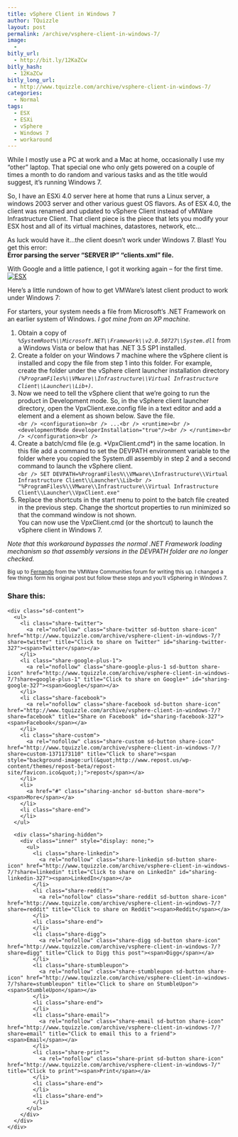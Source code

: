 ```yaml
---
title: vSphere Client in Windows 7
author: TQuizzle
layout: post
permalink: /archive/vsphere-client-in-windows-7/
image:
  - 
bitly_url:
  - http://bit.ly/12KaZCw
bitly_hash:
  - 12KaZCw
bitly_long_url:
  - http://www.tquizzle.com/archive/vsphere-client-in-windows-7/
categories:
  - Normal
tags:
  - ESX
  - ESXi
  - vSphere
  - Windows 7
  - workaround
---
```

While I mostly use a PC at work and a Mac at home, occasionally I use my &#8220;other&#8221; laptop. That special one who only gets powered on a couple of times a month to do random and various tasks and as the title would suggest, it&#8217;s running Windows 7.

So, I have an ESXi 4.0 server here at home that runs a Linux server, a windows 2003 server and other various guest OS flavors. As of ESX 4.0, the client was renamed and updated to vSphere Client instead of vMWare Infrastructure Client. That client piece is the piece that lets you modify your ESX host and all of its virtual machines, datastores, network, etc&#8230;

As luck would have it&#8230;the client doesn&#8217;t work under Windows 7. Blast! You get this error:   
**Error parsing the server &#8220;SERVER IP&#8221; &#8220;clients.xml&#8221; file.**

With Google and a little patience, I got it working again &#8211; for the first time.<a rel="shadowbox" href="http://i2.wp.com/www.tquizzle.com/uploads/2009/08/ESX.jpg"><img src="http://i0.wp.com/www.tquizzle.com/uploads/2009/08/ESX-300x212.jpg?fit=300%2C212" alt="ESX" title="ESX" class="alignright size-medium wp-image-339" data-recalc-dims="1" /></a>

Here&#8217;s a little rundown of how to get VMWare&#8217;s latest client product to work under Windows 7:  
<!--more-->

  
For starters, your system needs a file from Microsoft&#8217;s .NET Framework on an earlier system of Windows. *I got mine from an XP machine.*

1.  Obtain a copy of *`%SystemRoot%\\Microsoft.NET\\Framework\\v2.0.50727\\System.dll`* from a Windows Vista or below that has .NET 3.5 SP1 installed.
2.  Create a folder on your Windows 7 machine where the vSphere client is installed and copy the file from step 1 into this folder. For example, create the folder under the vSphere client launcher installation directory *`(%ProgramFiles%\\VMware\\Infrastructure\\Virtual Infrastructure Client\\Launcher\\Lib+)`*. 
3.  Now we need to tell the vSphere client that we&#8217;re going to run the product in Development mode. So, in the vSphere client launcher directory, open the VpxClient.exe.config file in a text editor and add a <runtime> element and a <developmentMode> element as shown below. Save the file.  
    `<br />
<configuration><br />
...<br />
<runtime><br />
<developmentMode developerInstallation="true"/><br />
</runtime><br />
</configuration><br />
` 
4.  Create a batch/cmd file (e.g. \*VpxClient.cmd\*) in the same location. In this file add a command to set the DEVPATH environment variable to the folder where you copied the System.dll assembly in step 2 and a second command to launch the vSphere client.  
    `<br />
SET DEVPATH=%ProgramFiles%\\VMware\\Infrastructure\\Virtual Infrastructure Client\\Launcher\\Lib<br />
"%ProgramFiles%\\VMware\\Infrastructure\\Virtual Infrastructure Client\\Launcher\\VpxClient.exe"` 
5.  Replace the shortcuts in the start menu to point to the batch file created in the previous step. Change the shortcut properties to run minimized so that the command window is not shown.  
    You can now use the VpxClient.cmd (or the shortcut) to launch the vSphere client in Windows 7. 

*Note that this workaround bypasses the normal .NET Framework loading mechanism so that assembly versions in the DEVPATH folder are no longer checked.* </blockquote> 

<small>Big up to <a rel="nofollow" target="_blank" href="http://communities.vmware.com/people/ftubio;jsessionid=D2A4A2E6D4324376F529A4CDE864FFC7">Fernando</a> from the VMWare Communities forum for writing this up. I changed a few things form his original post but follow these steps and you&#8217;ll vSphering in Windows 7.</small>

<div class="sharedaddy sd-sharing-enabled">
  <div class="robots-nocontent sd-block sd-social sd-social-icon-text sd-sharing">
    <h3 class="sd-title">
      Share this:
    </h3>
    
    <div class="sd-content">
      <ul>
        <li class="share-twitter">
          <a rel="nofollow" class="share-twitter sd-button share-icon" href="http://www.tquizzle.com/archive/vsphere-client-in-windows-7/?share=twitter" title="Click to share on Twitter" id="sharing-twitter-327"><span>Twitter</span></a>
        </li>
        <li class="share-google-plus-1">
          <a rel="nofollow" class="share-google-plus-1 sd-button share-icon" href="http://www.tquizzle.com/archive/vsphere-client-in-windows-7/?share=google-plus-1" title="Click to share on Google+" id="sharing-google-327"><span>Google</span></a>
        </li>
        <li class="share-facebook">
          <a rel="nofollow" class="share-facebook sd-button share-icon" href="http://www.tquizzle.com/archive/vsphere-client-in-windows-7/?share=facebook" title="Share on Facebook" id="sharing-facebook-327"><span>Facebook</span></a>
        </li>
        <li class="share-custom">
          <a rel="nofollow" class="share-custom sd-button share-icon" href="http://www.tquizzle.com/archive/vsphere-client-in-windows-7/?share=custom-1371173110" title="Click to share"><span style="background-image:url(&quot;http://www.repost.us/wp-content/themes/repost-beta/repost-site/favicon.ico&quot;);">repost</span></a>
        </li>
        <li>
          <a href="#" class="sharing-anchor sd-button share-more"><span>More</span></a>
        </li>
        <li class="share-end">
        </li>
      </ul>
      
      <div class="sharing-hidden">
        <div class="inner" style="display: none;">
          <ul>
            <li class="share-linkedin">
              <a rel="nofollow" class="share-linkedin sd-button share-icon" href="http://www.tquizzle.com/archive/vsphere-client-in-windows-7/?share=linkedin" title="Click to share on LinkedIn" id="sharing-linkedin-327"><span>LinkedIn</span></a>
            </li>
            <li class="share-reddit">
              <a rel="nofollow" class="share-reddit sd-button share-icon" href="http://www.tquizzle.com/archive/vsphere-client-in-windows-7/?share=reddit" title="Click to share on Reddit"><span>Reddit</span></a>
            </li>
            <li class="share-end">
            </li>
            <li class="share-digg">
              <a rel="nofollow" class="share-digg sd-button share-icon" href="http://www.tquizzle.com/archive/vsphere-client-in-windows-7/?share=digg" title="Click to Digg this post"><span>Digg</span></a>
            </li>
            <li class="share-stumbleupon">
              <a rel="nofollow" class="share-stumbleupon sd-button share-icon" href="http://www.tquizzle.com/archive/vsphere-client-in-windows-7/?share=stumbleupon" title="Click to share on StumbleUpon"><span>StumbleUpon</span></a>
            </li>
            <li class="share-end">
            </li>
            <li class="share-email">
              <a rel="nofollow" class="share-email sd-button share-icon" href="http://www.tquizzle.com/archive/vsphere-client-in-windows-7/?share=email" title="Click to email this to a friend"><span>Email</span></a>
            </li>
            <li class="share-print">
              <a rel="nofollow" class="share-print sd-button share-icon" href="http://www.tquizzle.com/archive/vsphere-client-in-windows-7/" title="Click to print"><span>Print</span></a>
            </li>
            <li class="share-end">
            </li>
            <li class="share-end">
            </li>
          </ul>
        </div>
      </div>
    </div>
  </div>
</div>